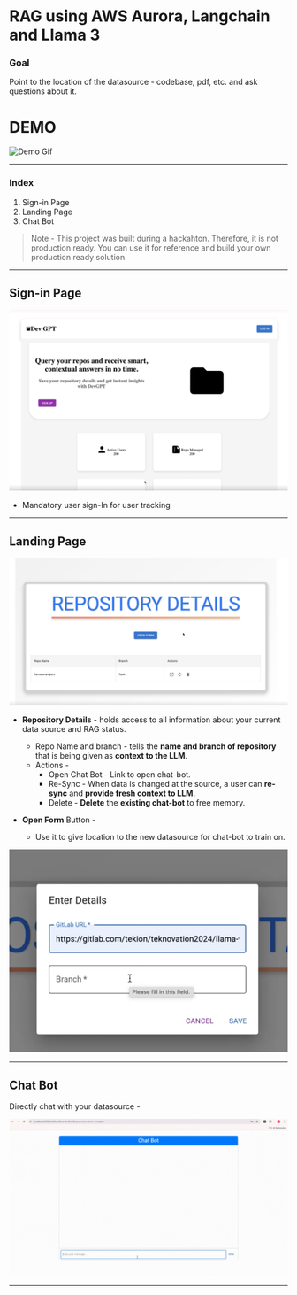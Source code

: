 # RAG using AWS Aurora, Langchain and Llama 3

### Goal

Point to the location of the datasource - codebase, pdf, etc. and ask questions about it.

# DEMO
![Demo Gif](misc/emailgenie_demo_gif.gif)

---
### Index

1. Sign-in Page
2. Landing Page
3. Chat Bot

> Note - 
This project was built during a hackahton. Therefore, it is not production ready. 
You can use it for reference and build your own production ready solution.
> 

---

## Sign-in Page

![Sign-In Page](misc_holder/image.png)

- Mandatory user sign-In for user tracking

---

## Landing Page

![Data Source Table](misc_holder/image%201.png)

- **Repository Details** - holds access to all information about your current data source and RAG status.
    - Repo Name and branch - tells the **name and branch of repository** that is being given as **context to the LLM**.
    - Actions -
        - Open Chat Bot - Link to open chat-bot.
        - Re-Sync - When data is changed at the source, a user can **re-sync** and **provide fresh context to LLM**.
        - Delete - **Delete** the **existing chat-bot** to free memory.

- **Open Form** Button -
    - Use it to give location to the new datasource for chat-bot to train on.
    

![Add Data Source Img](misc_holder/image%202.png)

---

## Chat Bot

Directly chat with your datasource - 

![Demo Gif](misc_holder/chat_demo_gif.gif)

---
